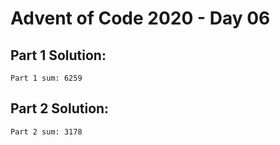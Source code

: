 # Advent of Code 2020 - Day 06

## Part 1 Solution:
```
Part 1 sum: 6259
```

## Part 2 Solution:
```
Part 2 sum: 3178
```
